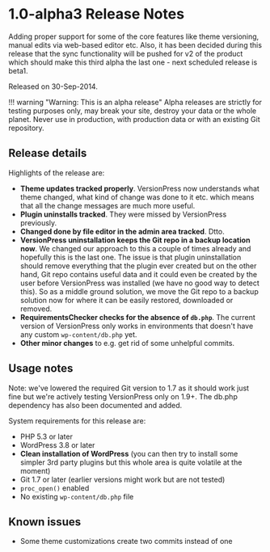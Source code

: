 # 1.0-alpha3 Release Notes

Adding proper support for some of the core features like theme versioning, manual edits via web-based editor etc. Also, it has been decided during this release that the sync functionality will be pushed for v2 of the product which should make this third alpha the last one - next scheduled release is beta1.

Released on 30-Sep-2014.

!!! warning "Warning: This is an alpha release"
    Alpha releases are strictly for testing purposes only, may break your site, destroy your data or the whole planet. Never use in production, with production data or with an existing Git repository.

## Release details

Highlights of the release are:

- **Theme updates tracked properly**. VersionPress now understands what theme changed, what kind of change was done to it etc. which means that all the change messages are much more useful.
- **Plugin uninstalls tracked**. They were missed by VersionPress previously.
- **Changed done by file editor in the admin area tracked**. Dtto.
- **VersionPress uninstallation keeps the Git repo in a backup location now**. We changed our approach to this a couple of times already and hopefully this is the last one. The issue is that plugin uninstallation should remove everything that the plugin ever created but on the other hand, Git repo contains useful data and it could even be created by the user before VersionPress was installed (we have no good way to detect this). So as a middle ground solution, we move the Git repo to a backup solution now for where it can be easily restored, downloaded or removed.
- **RequirementsChecker checks for the absence of `db.php`**. The current version of VersionPress only works in environments that doesn't have any custom `wp-content/db.php` yet.
- **Other minor changes** to e.g. get rid of some unhelpful commits.

## Usage notes

Note: we've lowered the required Git version to 1.7 as it should work just fine but we're actively testing VersionPress only on 1.9+. The db.php dependency has also been documented and added.

System requirements for this release are:

- PHP 5.3 or later
- WordPress 3.8 or later
- **Clean installation of WordPress**  (you can then try to install some simpler 3rd party plugins but this whole area is quite volatile at the moment)
- Git 1.7 or later (earlier versions might work but are not tested)
- `proc_open()` enabled
- No existing `wp-content/db.php` file

## Known issues

- Some theme customizations create two commits instead of one
